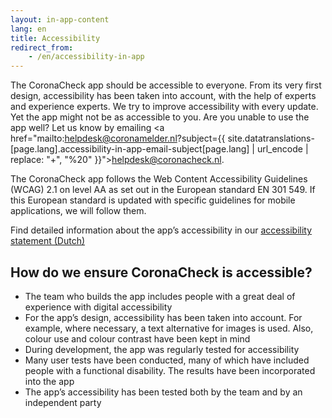 ```yaml
---
layout: in-app-content
lang: en
title: Accessibility
redirect_from: 
    - /en/accessibility-in-app
---
```

The CoronaCheck app should be accessible to everyone. From its very first design, accessibility has been taken into account, with the help of experts and experience experts. We try to improve accessibility with every update. Yet the app might not be as accessible to you. Are you unable to use the app well? Let us know by emailing <a href="mailto:helpdesk@coronamelder.nl?subject={{ site.datatranslations-[page.lang].accessibility-in-app-email-subject[page.lang] | url_encode | replace: "+", "%20" }}">helpdesk@coronacheck.nl</a>.
 
The CoronaCheck app follows the Web Content Accessibility Guidelines (WCAG) 2.1 on level AA as set out in the European standard EN 301 549. If this European standard is updated with specific guidelines for mobile applications, we will follow them. 

Find detailed information about the app’s accessibility in our 
<a href="https://www.toegankelijkheidsverklaring.nl/register/4309" target="_blank" rel="noopener noreferrer" hreflang="nl">accessibility statement (Dutch)</a>

## How do we ensure CoronaCheck is accessible?

- The team who builds the app includes people with a great deal of experience with digital accessibility
- For the app’s design, accessibility has been taken into account. For example, where necessary, a text alternative for images is used. Also, colour use and colour contrast have been kept in mind
- During development, the app was regularly tested for accessibility
- Many user tests have been conducted, many of which have included people with a functional disability. The results have been incorporated into the app
- The app’s accessibility has been tested both by the team and by an independent party
